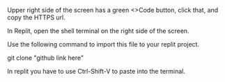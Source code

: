 Upper right side of the screen has a green <>Code button, click that, and copy the HTTPS url.

In Replit, open the shell terminal on the right side of the screen.

Use the following command to import this file to your replit project.

git clone "github link here"

In replit you have to use Ctrl-Shift-V to paste into the terminal.

